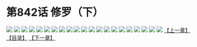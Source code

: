 # 第842话 修罗（下）
![](https://mhpic.xiaomingtaiji.net/comic/D/斗破苍穹/第842话F1_262539/1.jpg-zymk.middle.webp)
![](https://mhpic.xiaomingtaiji.net/comic/D/斗破苍穹/第842话F1_262539/2.jpg-zymk.middle.webp)
![](https://mhpic.xiaomingtaiji.net/comic/D/斗破苍穹/第842话F1_262539/3.jpg-zymk.middle.webp)
![](https://mhpic.xiaomingtaiji.net/comic/D/斗破苍穹/第842话F1_262539/4.jpg-zymk.middle.webp)
![](https://mhpic.xiaomingtaiji.net/comic/D/斗破苍穹/第842话F1_262539/5.jpg-zymk.middle.webp)
![](https://mhpic.xiaomingtaiji.net/comic/D/斗破苍穹/第842话F1_262539/6.jpg-zymk.middle.webp)
![](https://mhpic.xiaomingtaiji.net/comic/D/斗破苍穹/第842话F1_262539/7.jpg-zymk.middle.webp)
![](https://mhpic.xiaomingtaiji.net/comic/D/斗破苍穹/第842话F1_262539/8.jpg-zymk.middle.webp)
![](https://mhpic.xiaomingtaiji.net/comic/D/斗破苍穹/第842话F1_262539/9.jpg-zymk.middle.webp)
![](https://mhpic.xiaomingtaiji.net/comic/D/斗破苍穹/第842话F1_262539/10.jpg-zymk.middle.webp)
![](https://mhpic.xiaomingtaiji.net/comic/D/斗破苍穹/第842话F1_262539/11.jpg-zymk.middle.webp)
![](https://mhpic.xiaomingtaiji.net/comic/D/斗破苍穹/第842话F1_262539/12.jpg-zymk.middle.webp)
![](https://mhpic.xiaomingtaiji.net/comic/D/斗破苍穹/第842话F1_262539/13.jpg-zymk.middle.webp)
![](https://mhpic.xiaomingtaiji.net/comic/D/斗破苍穹/第842话F1_262539/14.jpg-zymk.middle.webp)
![](https://mhpic.xiaomingtaiji.net/comic/D/斗破苍穹/第842话F1_262539/15.jpg-zymk.middle.webp)
![](https://mhpic.xiaomingtaiji.net/comic/D/斗破苍穹/第842话F1_262539/16.jpg-zymk.middle.webp)
![](https://mhpic.xiaomingtaiji.net/comic/D/斗破苍穹/第842话F1_262539/17.jpg-zymk.middle.webp)
![](https://mhpic.xiaomingtaiji.net/comic/D/斗破苍穹/第842话F1_262539/18.jpg-zymk.middle.webp)
![](https://mhpic.xiaomingtaiji.net/comic/D/斗破苍穹/第842话F1_262539/19.jpg-zymk.middle.webp)
![](https://mhpic.xiaomingtaiji.net/comic/D/斗破苍穹/第842话F1_262539/20.jpg-zymk.middle.webp)
![](https://mhpic.xiaomingtaiji.net/comic/D/斗破苍穹/第842话F1_262539/21.jpg-zymk.middle.webp)
[【上一章】](./845.md)
[【目录】](./READMD.md)
[【下一章】](./847.md)
